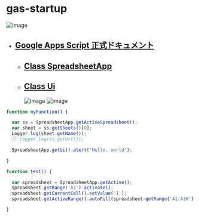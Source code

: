 # gas-startup

![image](https://user-images.githubusercontent.com/1501327/189235965-e95dfdb9-af66-4f19-ba33-103e6d59a402.png)

- ## [Google Apps Script 正式ドキュメント](https://developers.google.com/apps-script/reference)
  - ## [Class SpreadsheetApp](https://developers.google.com/apps-script/reference/spreadsheet/spreadsheet-app)
  - ## [Class Ui](https://developers.google.com/apps-script/reference/base/ui)
    ![image](https://user-images.githubusercontent.com/1501327/189239087-5c5ac73e-7408-4e7d-89a6-05f4f34c8e33.png)
    ![image](https://user-images.githubusercontent.com/1501327/189239151-3a73769d-96a3-484b-99a4-ab5a527ee4db.png)
    
```javascript
function myFunction() {

  var ss = SpreadsheetApp.getActiveSpreadsheet();
  var sheet = ss.getSheets()[0];
  Logger.log(sheet.getName());
  // Logger.log(ss.getUrl());

  SpreadsheetApp.getUi().alert('Hello, world');

}
```

```javascript
function test() {

  var spreadsheet = SpreadsheetApp.getActive();
  spreadsheet.getRange('A1').activate();
  spreadsheet.getCurrentCell().setValue('1');
  spreadsheet.getActiveRange().autoFill(spreadsheet.getRange('A1:A16'), SpreadsheetApp.AutoFillSeries.ALTERNATE_SERIES);

}
```
